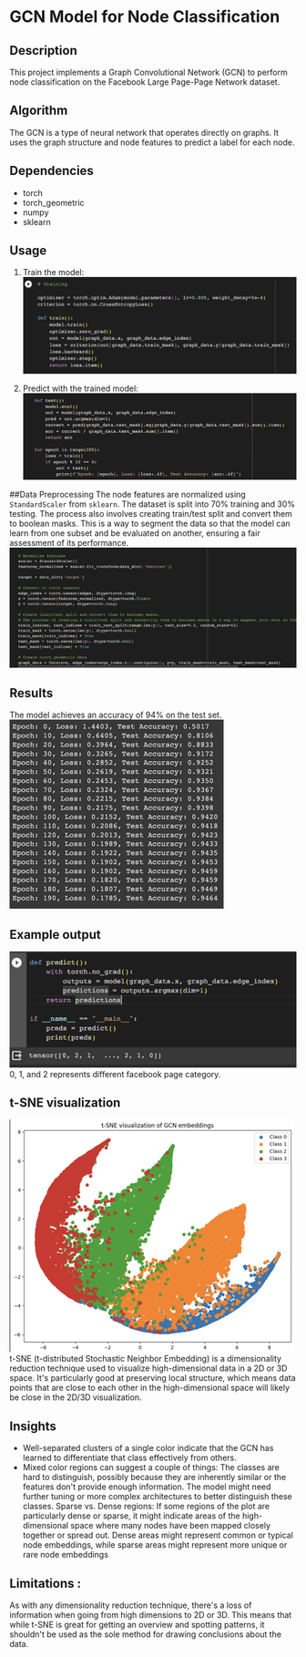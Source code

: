 # GCN Model for Node Classification

## Description
This project implements a Graph Convolutional Network (GCN) to perform node classification on the Facebook Large Page-Page Network dataset.

## Algorithm
The GCN is a type of neural network that operates directly on graphs. It uses the graph structure and node features to predict a label for each node.

## Dependencies
- torch
- torch_geometric
- numpy
- sklearn

## Usage
1. Train the model:
![Train.PY](recognition/FacebookGCN_s4764408/images/TrainPY.png)

2. Predict with the trained model:
![Predict.py](recognition/FacebookGCN_s4764408/images/Predictjpg.jpg)

##Data Preprocessing
The node features are normalized using `StandardScaler` from `sklearn`. The dataset is split into 70% training and 30% testing. The process also involves creating train/test split and convert them to boolean masks. This is a way to segment the data so that the model can learn from one subset and be evaluated on another, ensuring a fair assessment of its performance.
![Dataset.py](recognition/FacebookGCN_s4764408/images/Dataset.jpg)

## Results
The model achieves an accuracy of 94% on the test set.
![Results](recognition/FacebookGCN_s4764408/images/TrainResult.png)

## Example output
![Predict Output](recognition/FacebookGCN_s4764408/images/PredictOutput.png)
0, 1, and 2 represents different facebook page category.

## t-SNE visualization
![t-SNE of GCN embeddings](recognition/FacebookGCN_s4764408/images/tSNE.png)
t-SNE (t-distributed Stochastic Neighbor Embedding) is a dimensionality reduction technique used to visualize high-dimensional data in a 2D or 3D space. It's particularly good at preserving local structure, which means data points that are close to each other in the high-dimensional space will likely be close in the 2D/3D visualization.

## Insights
-	Well-separated clusters of a single color indicate that the GCN has learned to differentiate that class effectively from others.
-	Mixed color regions can suggest a couple of things: The classes are hard to distinguish, possibly because they are inherently similar or the features don't provide enough information. The model might need further tuning or more complex architectures to better distinguish these classes. Sparse vs. Dense regions: If some regions of the plot are particularly dense or sparse, it might indicate areas of the high-dimensional space where many nodes have been mapped closely together or spread out. Dense areas might represent common or typical node embeddings, while sparse areas might represent more unique or rare node embeddings

## Limitations :
As with any dimensionality reduction technique, there's a loss of information when going from high dimensions to 2D or 3D. This means that while t-SNE is great for getting an overview and spotting patterns, it shouldn't be used as the sole method for drawing conclusions about the data.